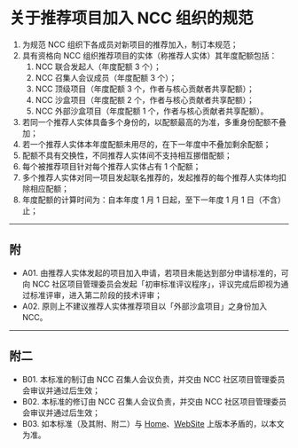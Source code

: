 # 关于推荐项目加入 NCC 组织的规范

1. 为规范 NCC 组织下各成员对新项目的推荐加入，制订本规范；
2. 具有资格向 NCC 组织推荐项目的实体（称推荐人实体）其年度配额包括：
   1. NCC 联合发起人（年度配额 3 个）；
   2. NCC 召集人会议成员（年度配额 3 个）；
   3. NCC 顶级项目（年度配额 3 个，作者与核心贡献者共享配额）；
   4. NCC 沙盒项目（年度配额 2 个，作者与核心贡献者共享配额）；
   5. NCC 外部沙盒项目（年度配额 1 个，作者与核心贡献者共享配额）。
3. 若同一个推荐人实体具备多个身份的，以配额最高的为准，多重身份配额不叠加；
4. 若一个推荐人实体本年度配额未用尽的，在下一年度中不叠加剩余配额；
5. 配额不具有交换性，不同推荐人实体间不支持相互挪借配额；
6. 每个被推荐项目针对每个推荐人实体占有 1 个配额；
7. 多个推荐人实体对同一项目发起联名推荐的，发起推荐的每个推荐人实体均扣除相应配额；
8. 年度配额的计算时间为：自本年度 1 月 1 日起，至下一年度 1 月 1 日（不含）止；

---

## 附

- A01. 由推荐人实体发起的项目加入申请，若项目未能达到部分申请标准的，可向 NCC 社区项目管理委员会发起「初审标准评议程序」，评议完成后即视为通过标准评审，进入第二阶段的技术评审；
- A02. 原则上不建议推荐人实体推荐项目以「外部沙盒项目」之身份加入 NCC。

---

## 附二

- B01. 本标准的制订由 NCC 召集人会议负责，并交由 NCC 社区项目管理委员会审议并通过后生效；
- B02. 本标准的修订由 NCC 召集人会议负责，并交由 NCC 社区项目管理委员会审议并通过后生效；
- B03. 如本标准（及其附、附二）与 [Home](https://github.com/dotmetcore/home/README.md)、[WebSite](https://www.dotnetcore.xyz) 上版本矛盾的，以本文为准。
